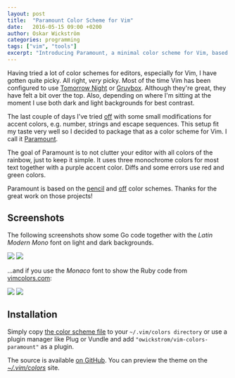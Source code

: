 ```yaml
---
layout: post
title:  "Paramount Color Scheme for Vim"
date:   2016-05-15 09:00 +0200
author: Oskar Wickström
categories: programming
tags: ["vim", "tools"]
excerpt: "Introducing Paramount, a minimal color scheme for Vim, based on the \"pencil\" and \"off\" color schemes."
---
```


Having tried a lot of color schemes for editors, especially for Vim, I have
gotten quite picky. All right, *very* picky. Most of the time Vim has been
configured to use [Tomorrow Night][] or [Gruvbox][]. Although they're great,
they have felt a bit over the top. Also, depending on where I'm sitting at the
moment I use both dark and light backgrounds for best contrast.

[Tomorrow Night]: https://github.com/chriskempson/tomorrow-theme
[Gruvbox]: https://github.com/morhetz/gruvbox

The last couple of days I've tried [off][] with some small
modifications for accent colors, e.g. number, strings and escape sequences.
This setup fit my taste very well so I decided to package that as a color
scheme for Vim. I call it [Paramount][].

[Paramount]: https://github.com/owickstrom/vim-colors-paramount

The goal of Paramount is to not clutter your editor with all colors of the
rainbow, just to keep it simple. It uses three monochrome colors for most text
together with a purple accent color. Diffs and some errors use red and green
colors.

Paramount is based on the [pencil][] and [off][] color schemes. Thanks for the
great work on those projects!

[pencil]: https://github.com/reedes/vim-colors-pencil
[off]: https://github.com/pbrisbin/vim-colors-off

## Screenshots

The following screenshots show some Go code together with the *Latin Modern
Mono* font on light and dark backgrounds.

![](https://raw.githubusercontent.com/owickstrom/vim-colors-paramount/master/screenshots/latin-modern-light.png)
![](https://raw.githubusercontent.com/owickstrom/vim-colors-paramount/master/screenshots/latin-modern-dark.png)

...and if you use the *Monaco* font to show the Ruby code from
[vimcolors.com](http://vimcolors.com/):

![](https://raw.githubusercontent.com/owickstrom/vim-colors-paramount/master/screenshots/monaco-light.png)
![](https://raw.githubusercontent.com/owickstrom/vim-colors-paramount/master/screenshots/monaco-dark.png)

## Installation

Simply copy [the color scheme
file](https://raw.githubusercontent.com/owickstrom/vim-colors-paramount/master/colors/paramount.vim)
to your `~/.vim/colors directory` or use a plugin manager like Plug or Vundle
and add `"owickstrom/vim-colors-paramount"` as a plugin.

The source is available [on
GitHub](https://github.com/owickstrom/vim-colors-paramount).  You can preview
the theme on the [*~/.vim/colors*](http://vimcolors.com/438/paramount/dark)
site.
